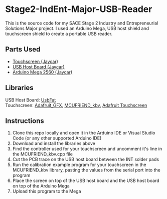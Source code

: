 # Stage2-IndEnt-Major-USB-Reader
This is the source code for my SACE Stage 2 Industry and Entrepreneurial Solutions Major project. I used an Arduino Mega, USB host shield and touchscreen shield to create a portable USB reader.

## Parts Used
 - [Touchscreen (Jaycar)](https://www.jaycar.com.au/duinotech-mega-2560-r3-board-for-arduino/p/XC4420)
 - [USB Host Board (Jaycar)](https://www.jaycar.com.au/arduino-compatible-usb-host-expansion-board/p/XC4456)
 - [Arduino Mega 2560 (Jaycar)](https://www.jaycar.com.au/duinotech-mega-2560-r3-board-for-arduino/p/XC4420)
 
## Libraries
USB Host Board: [UsbFat](https://github.com/greiman/UsbFat)\
Touchscreen: [Adafruit_GFX](https://github.com/adafruit/Adafruit-GFX-Library), [MCUFRIEND_kbv](https://github.com/prenticedavid/MCUFRIEND_kbv), [Adafruit Touchscreen](https://github.com/adafruit/Adafruit_TouchScreen)
 
## Instructions
 1) Clone this repo locally and open it in the Arduino IDE or Visual Studio Code (or any other supported Arduino IDE)
 2) Download and install the libraries above
 3) Find the controller used for your touchscreen and uncomment it's line in the MCUFRIEND_kbv.cpp file
 4) Cut the PCB trace on the USB host board between the INT solder pads
 5) Run the calibration example program for your touchscreen in the MCUFRIEND_kbv library, pasting the values from the serial port into the program
 6) Place the screen on top of the USB host board and the USB host board on top of the Arduino Mega
 7) Upload this program to the Mega

